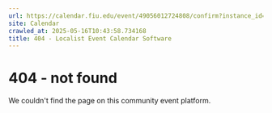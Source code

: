 ```yaml
---
url: https://calendar.fiu.edu/event/49056012724808/confirm?instance_id=49056012764769&return=https%3A%2F%2Fcalendar.fiu.edu%2F
site: Calendar
crawled_at: 2025-05-16T10:43:58.734168
title: 404 - Localist Event Calendar Software
---
```


# 404 - not found
We couldn't find the page on this community event platform.
